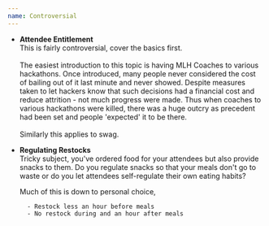 ```yaml
---
name: Controversial
---
```


- **Attendee Entitlement**  
	This is fairly controversial, cover the basics first.
	<br>  
	The easiest introduction to this topic is having MLH Coaches to various hackathons.  Once introduced, many people never considered the cost of bailing out of it last minute and never showed.  Despite measures taken to let hackers know that such decisions had a financial cost and reduce attrition - not much progress were made.  Thus when coaches to various hackathons were killed, there was a huge outcry as precedent had been set and people 'expected' it to be there.
	<br>  
	Similarly this applies to swag.


- **Regulating Restocks**  
	Tricky subject, you've ordered food for your attendees but also provide snacks to them.  Do you regulate snacks so that your meals don't go to waste or do you let attendees self-regulate their own eating habits?  

	Much of this is down to personal choice, 
		
		- Restock less an hour before meals
		- No restock during and an hour after meals